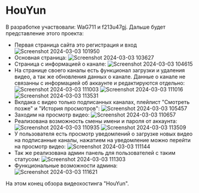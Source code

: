 # HouYun
В разработке участвовали: WaG711 и f213u47gj. Дальше будет представление этого проекта:
- Первая страница сайта это регистрация и вход
![Screenshot 2024-03-03 101950](https://github.com/WaG711/HouYun/assets/137266836/005130bf-b710-4d06-97b1-597953a1125d)
- Основная страница:
![Screenshot 2024-03-03 103627](https://github.com/WaG711/HouYun/assets/137266836/62cfc495-f688-4f0d-9b0e-3289e76b5477)
- Страница с информацией о канале:
![Screenshot 2024-03-03 104615](https://github.com/WaG711/HouYun/assets/137266836/bbb3cd97-932c-4d53-bcc8-647fd23efe06)
- На странице своего каналы есть функционал загрузки и удаления видео, а так же обновления данных о канале. Данные о канале не связанны с информацией об аккаунте и редактируются отдельно:
![Screenshot 2024-03-03 111003](https://github.com/WaG711/HouYun/assets/137266836/7a2735b4-ce7b-4257-906f-74857ead5dfc)
![Screenshot 2024-03-03 111016](https://github.com/WaG711/HouYun/assets/137266836/803530f8-e8bc-4a50-a7dc-62e79536ec68)
![Screenshot 2024-03-03 113531](https://github.com/WaG711/HouYun/assets/137266836/7ec25764-23af-46c6-9514-724f43acb75e)
- Вклдака с видео только подписанных каналах, плейлист "Смотреть позже" и "История просмотров":
![Screenshot 2024-03-03 105457](https://github.com/WaG711/HouYun/assets/137266836/3a1234ec-8f24-4484-9de3-cd282aba9d05)
 - Заходим на просмотр видео:
![Screenshot 2024-03-03 110657](https://github.com/WaG711/HouYun/assets/137266836/b84a0b49-a703-4771-9375-fc27c076caac)
- Реализована возможность смены имени и пароля от аккаунта:
![Screenshot 2024-03-03 110935](https://github.com/WaG711/HouYun/assets/137266836/800bf0fa-2535-4628-918d-d70ddb1cb5b3)
![Screenshot 2024-03-03 113509](https://github.com/WaG711/HouYun/assets/137266836/82d93cd5-17f7-4c7e-94a8-822f7f9e40c6)
- У пользователя есть просмотр уведомлений о загрузке новых видео на подписанные каналы, нажатием на уведомление можно перейти на просмотр видео:
![Screenshot 2024-03-03 111144](https://github.com/WaG711/HouYun/assets/137266836/15749bde-7ab3-4db3-8e75-5b9776c8d5be)
- Так же реализована админ панель для пользователей с таким статусом:
![Screenshot 2024-03-03 111303](https://github.com/WaG711/HouYun/assets/137266836/aecdd335-715d-4cda-b048-3cfc462e8d72)
- Функциональные возможности админа:
![Screenshot 2024-03-03 111621](https://github.com/WaG711/HouYun/assets/137266836/b589ee8b-c56e-4431-8242-dbfe5562dd74)

На этом конец обзора видеохостинга "HouYun".
